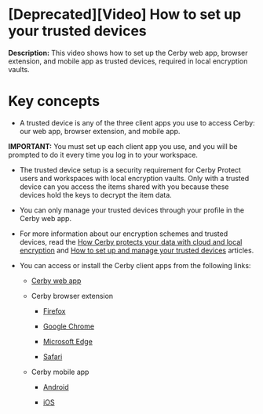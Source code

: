 # [Deprecated][Video] How to set up your trusted devices

**Description:** This video shows how to set up the Cerby web app, browser extension, and mobile app as trusted devices, required in local encryption vaults.

# **Key concepts**

  * A trusted device is any of the three client apps you use to access Cerby: our web app, browser extension, and mobile app.

**IMPORTANT:** You must set up each client app you use, and you will be
prompted to do it every time you log in to your workspace.

  * The trusted device setup is a security requirement for Cerby Protect users and workspaces with local encryption vaults. Only with a trusted device can you access the items shared with you because these devices hold the keys to decrypt the item data.

  * You can only manage your trusted devices through your profile in the Cerby web app.

  * For more information about our encryption schemes and trusted devices, read the [How Cerby protects your data with cloud and local encryption](https://help.cerby.com/en/articles/8376548-how-cerby-protects-your-data-with-cloud-and-local-encryption) and [How to set up and manage your trusted devices](https://help.cerby.com/en/articles/8142370-how-to-set-up-and-manage-your-trusted-devices) articles.

  * You can access or install the Cerby client apps from the following links:

    * [Cerby web app](https://app.cerby.com/)

    * Cerby browser extension

      * [Firefox](https://addons.mozilla.org/en-US/firefox/addon/cerby-s-browser-extension/)

      * [Google Chrome](https://chrome.google.com/webstore/detail/cerbys-browser-extension/clccplmaaeihbagbefjinmclielobnkb)

      * [Microsoft Edge](https://microsoftedge.microsoft.com/addons/detail/cerbys-browser-extension/bbaiiaogfdgpbapebajffliefkfipoif)

      * [Safari](https://apps.apple.com/mx/app/cerby-web-extension/id1581820030?l=en&mt=12)

    * Cerby mobile app

      * [Android](https://play.google.com/store/apps/details?id=com.cerby)

      * [iOS](https://apps.apple.com/co/app/cerby/id1533747684)

